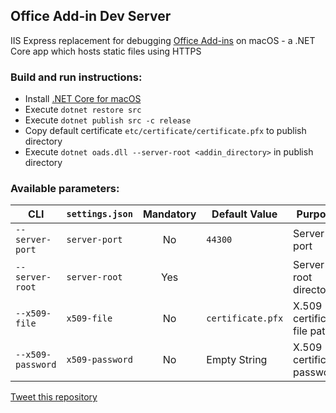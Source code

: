 ## Office Add-in Dev Server

IIS Express replacement for debugging [Office Add-ins](https://dev.office.com/docs/add-ins/overview/office-add-ins) on macOS - a .NET Core app which hosts static files using HTTPS

### Build and run instructions:

- Install [.NET Core for macOS](https://www.microsoft.com/net/core#macos)
- Execute `dotnet restore src`
- Execute `dotnet publish src -c release`
- Copy default certificate `etc/certificate/certificate.pfx` to publish directory
- Execute `dotnet oads.dll --server-root <addin_directory>` in publish directory

### Available parameters:

CLI | `settings.json` | Mandatory | Default Value | Purpose
--- | --- | :---: | --- | ---
`--server-port` | `server-port` | No | `44300` | Server port
`--server-root` | `server-root` | Yes | | Server root directory
`--x509-file` | `x509-file` | No | `certificate.pfx` | X.509 certificate file path
`--x509-password` | `x509-password` | No | Empty String | X.509 certificate password

[Tweet this repository](https://twitter.com/intent/tweet?text=Check%20out%20Office%20Add-in%20Dev%20Server%20on%20GitHub&url=https%3A%2F%2Fgithub.com%2Falexanderkozlenko%2Foads)
